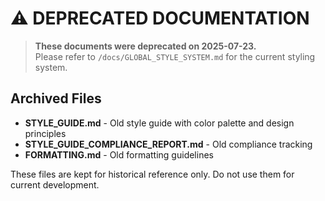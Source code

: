 # ⚠️ DEPRECATED DOCUMENTATION

> **These documents were deprecated on 2025-07-23.**  
> Please refer to `/docs/GLOBAL_STYLE_SYSTEM.md` for the current styling system.

## Archived Files

- **STYLE_GUIDE.md** - Old style guide with color palette and design principles
- **STYLE_GUIDE_COMPLIANCE_REPORT.md** - Old compliance tracking
- **FORMATTING.md** - Old formatting guidelines

These files are kept for historical reference only. Do not use them for current
development.
